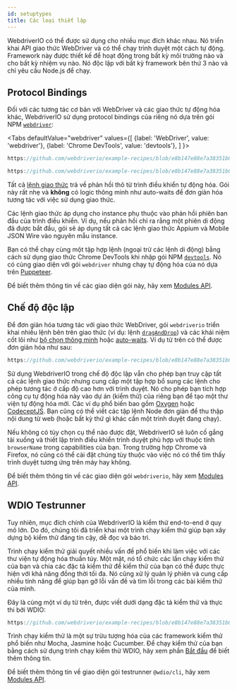 ```yaml
---
id: setuptypes
title: Các loại thiết lập
---
```


WebdriverIO có thể được sử dụng cho nhiều mục đích khác nhau. Nó triển khai API giao thức WebDriver và có thể chạy trình duyệt một cách tự động. Framework này được thiết kế để hoạt động trong bất kỳ môi trường nào và cho bất kỳ nhiệm vụ nào. Nó độc lập với bất kỳ framework bên thứ 3 nào và chỉ yêu cầu Node.js để chạy.

## Protocol Bindings

Đối với các tương tác cơ bản với WebDriver và các giao thức tự động hóa khác, WebdriverIO sử dụng protocol bindings của riêng nó dựa trên gói NPM [`webdriver`](https://www.npmjs.com/package/webdriver):

<Tabs
  defaultValue="webdriver"
  values={[
    {label: 'WebDriver', value: 'webdriver'},
    {label: 'Chrome DevTools', value: 'devtools'},
  ]
}>
<TabItem value="webdriver">

```js reference useHTTPS
https://github.com/webdriverio/example-recipes/blob/e8b147e88e7a38351b0918b4f7efbd9ae292201d/setup/webdriver.js#L5-L20
```

</TabItem>
<TabItem value="devtools">

```js reference useHTTPS
https://github.com/webdriverio/example-recipes/blob/e8b147e88e7a38351b0918b4f7efbd9ae292201d/setup/devtools.js#L2-L17
```

</TabItem>
</Tabs>

Tất cả [lệnh giao thức](api/webdriver) trả về phản hồi thô từ trình điều khiển tự động hóa. Gói này rất nhẹ và __không__ có logic thông minh như auto-waits để đơn giản hóa tương tác với việc sử dụng giao thức.

Các lệnh giao thức áp dụng cho instance phụ thuộc vào phản hồi phiên ban đầu của trình điều khiển. Ví dụ, nếu phản hồi chỉ ra rằng một phiên di động đã được bắt đầu, gói sẽ áp dụng tất cả các lệnh giao thức Appium và Mobile JSON Wire vào nguyên mẫu instance.

Bạn có thể chạy cùng một tập hợp lệnh (ngoại trừ các lệnh di động) bằng cách sử dụng giao thức Chrome DevTools khi nhập gói NPM [`devtools`](https://www.npmjs.com/package/devtools). Nó có cùng giao diện với gói `webdriver` nhưng chạy tự động hóa của nó dựa trên [Puppeteer](https://pptr.dev/).

Để biết thêm thông tin về các giao diện gói này, hãy xem [Modules API](/docs/api/modules).

## Chế độ độc lập

Để đơn giản hóa tương tác với giao thức WebDriver, gói `webdriverio` triển khai nhiều lệnh bên trên giao thức (ví dụ: lệnh [`dragAndDrop`](api/element/dragAndDrop)) và các khái niệm cốt lõi như [bộ chọn thông minh](selectors) hoặc [auto-waits](autowait). Ví dụ từ trên có thể được đơn giản hóa như sau:

```js reference useHTTPS
https://github.com/webdriverio/example-recipes/blob/e8b147e88e7a38351b0918b4f7efbd9ae292201d/setup/standalone.js#L2-L19
```

Sử dụng WebdriverIO trong chế độ độc lập vẫn cho phép bạn truy cập tất cả các lệnh giao thức nhưng cung cấp một tập hợp bổ sung các lệnh cho phép tương tác ở cấp độ cao hơn với trình duyệt. Nó cho phép bạn tích hợp công cụ tự động hóa này vào dự án (kiểm thử) của riêng bạn để tạo một thư viện tự động hóa mới. Các ví dụ phổ biến bao gồm [Oxygen](https://github.com/oxygenhq/oxygen) hoặc [CodeceptJS](http://codecept.io). Bạn cũng có thể viết các tập lệnh Node đơn giản để thu thập nội dung từ web (hoặc bất kỳ thứ gì khác cần một trình duyệt đang chạy).

Nếu không có tùy chọn cụ thể nào được đặt, WebdriverIO sẽ luôn cố gắng tải xuống và thiết lập trình điều khiển trình duyệt phù hợp với thuộc tính `browserName` trong capabilities của bạn. Trong trường hợp Chrome và Firefox, nó cũng có thể cài đặt chúng tùy thuộc vào việc nó có thể tìm thấy trình duyệt tương ứng trên máy hay không.

Để biết thêm thông tin về các giao diện gói `webdriverio`, hãy xem [Modules API](/docs/api/modules).

## WDIO Testrunner

Tuy nhiên, mục đích chính của WebdriverIO là kiểm thử end-to-end ở quy mô lớn. Do đó, chúng tôi đã triển khai một trình chạy kiểm thử giúp bạn xây dựng bộ kiểm thử đáng tin cậy, dễ đọc và bảo trì.

Trình chạy kiểm thử giải quyết nhiều vấn đề phổ biến khi làm việc với các thư viện tự động hóa thuần túy. Một mặt, nó tổ chức các lần chạy kiểm thử của bạn và chia các đặc tả kiểm thử để kiểm thử của bạn có thể được thực hiện với khả năng đồng thời tối đa. Nó cũng xử lý quản lý phiên và cung cấp nhiều tính năng để giúp bạn gỡ lỗi vấn đề và tìm lỗi trong các bài kiểm thử của mình.

Đây là cùng một ví dụ từ trên, được viết dưới dạng đặc tả kiểm thử và thực thi bởi WDIO:

```js reference useHTTPS
https://github.com/webdriverio/example-recipes/blob/e8b147e88e7a38351b0918b4f7efbd9ae292201d/setup/testrunner.js
```

Trình chạy kiểm thử là một sự trừu tượng hóa của các framework kiểm thử phổ biến như Mocha, Jasmine hoặc Cucumber. Để chạy kiểm thử của bạn bằng cách sử dụng trình chạy kiểm thử WDIO, hãy xem phần [Bắt đầu](gettingstarted) để biết thêm thông tin.

Để biết thêm thông tin về giao diện gói testrunner `@wdio/cli`, hãy xem [Modules API](/docs/api/modules).